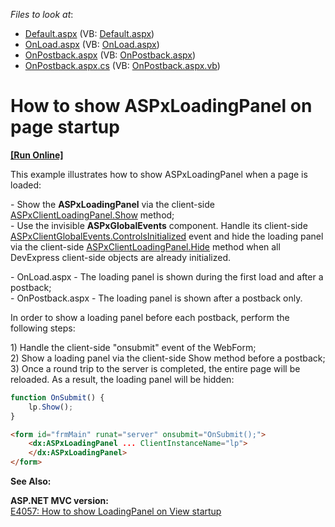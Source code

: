 <!-- default file list -->
*Files to look at*:

* [Default.aspx](./CS/WebSite/Default.aspx) (VB: [Default.aspx](./VB/WebSite/Default.aspx))
* [OnLoad.aspx](./CS/WebSite/OnLoad.aspx) (VB: [OnLoad.aspx](./VB/WebSite/OnLoad.aspx))
* [OnPostback.aspx](./CS/WebSite/OnPostback.aspx) (VB: [OnPostback.aspx](./VB/WebSite/OnPostback.aspx))
* [OnPostback.aspx.cs](./CS/WebSite/OnPostback.aspx.cs) (VB: [OnPostback.aspx.vb](./VB/WebSite/OnPostback.aspx.vb))
<!-- default file list end -->
# How to show ASPxLoadingPanel on page startup
<!-- run online -->
**[[Run Online]](https://codecentral.devexpress.com/e4013/)**
<!-- run online end -->


<p>This example illustrates how to show ASPxLoadingPanel when a page is loaded:</p><p>- Show the <strong>ASPxLoadingPanel</strong> via the client-side <a href="http://documentation.devexpress.com/#AspNet/DevExpressWebASPxLoadingPanelScriptsASPxClientLoadingPanel_Showtopic"><u>ASPxClientLoadingPanel.Show</u></a> method;<br />
- Use the invisible <strong>ASPxGlobalEvents</strong> component. Handle its client-side <a href="http://documentation.devexpress.com/#AspNet/DevExpressWebASPxGlobalEventsScriptsASPxClientGlobalEvents_ControlsInitializedtopic"><u>ASPxClientGlobalEvents.ControlsInitialized</u></a> event and hide the loading panel via the client-side <a href="http://documentation.devexpress.com/#AspNet/DevExpressWebASPxLoadingPanelScriptsASPxClientLoadingPanel_Hidetopic"><u>ASPxClientLoadingPanel.Hide</u></a> method when all DevExpress client-side objects are already initialized.</p><p>- OnLoad.aspx - The loading panel is shown during the first load and after a postback;<br />
- OnPostback.aspx - The loading panel is shown after a postback only.</p><p>In order to show a loading panel before each postback, perform the following steps:</p><p>1) Handle the client-side "onsubmit" event of the WebForm;<br />
2) Show a loading panel via the client-side Show method before a postback;<br />
3) Once a round trip to the server is completed, the entire page will be reloaded. As a result, the loading panel will be hidden:</p>

```js
function OnSubmit() {
    lp.Show();
}
```

<p> </p>

```aspx
<form id="frmMain" runat="server" onsubmit="OnSubmit();">
    <dx:ASPxLoadingPanel ... ClientInstanceName="lp">
    </dx:ASPxLoadingPanel>
</form>
```

<p> </p><p><strong>See Also:</strong></p><p><strong>ASP.NET MVC version:</strong><br />
<a href="https://www.devexpress.com/Support/Center/p/E4057">E4057: How to show LoadingPanel on View startup</a></p>

<br/>



